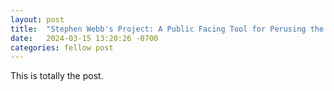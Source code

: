 ```yaml
---
layout: post
title:  "Stephen Webb's Project: A Public Facing Tool for Perusing the Digital Reconstitution of Lord Byron's Library"
date:   2024-03-15 13:20:26 -0700
categories: fellow post
---
```

This is totally the post. 